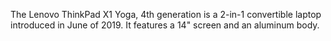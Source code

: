 The Lenovo ThinkPad X1 Yoga, 4th generation is a 2-in-1 convertible laptop introduced in June of 2019\. It features a 14" screen and an aluminum body.